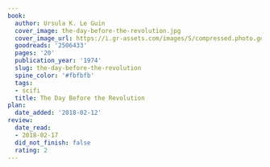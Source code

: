 ```yaml
---
book:
  author: Ursula K. Le Guin
  cover_image: the-day-before-the-revolution.jpg
  cover_image_url: https://i.gr-assets.com/images/S/compressed.photo.goodreads.com/books/1430909906l/2506433.jpg
  goodreads: '2506433'
  pages: '20'
  publication_year: '1974'
  slug: the-day-before-the-revolution
  spine_color: '#fbfbfb'
  tags:
  - scifi
  title: The Day Before the Revolution
plan:
  date_added: '2018-02-12'
review:
  date_read:
  - 2018-02-17
  did_not_finish: false
  rating: 2
---
```

